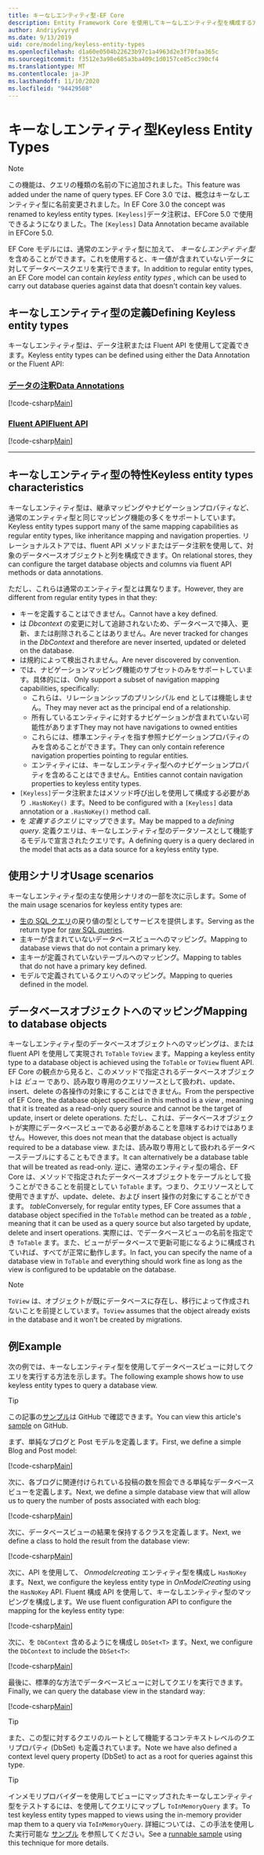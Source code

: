 ```yaml
---
title: キーなしエンティティ型-EF Core
description: Entity Framework Core を使用してキーなしエンティティ型を構成する方法
author: AndriySvyryd
ms.date: 9/13/2019
uid: core/modeling/keyless-entity-types
ms.openlocfilehash: d1a60e0504b22623b97c1a4963d2e3f70faa365c
ms.sourcegitcommit: f3512e3a98e685a3ba409c1d0157ce85cc390cf4
ms.translationtype: MT
ms.contentlocale: ja-JP
ms.lasthandoff: 11/10/2020
ms.locfileid: "94429508"
---
```

# <a name="keyless-entity-types"></a><span data-ttu-id="5e03e-103">キーなしエンティティ型</span><span class="sxs-lookup"><span data-stu-id="5e03e-103">Keyless Entity Types</span></span>

> [!NOTE]
> <span data-ttu-id="5e03e-104">この機能は、クエリの種類の名前の下に追加されました。</span><span class="sxs-lookup"><span data-stu-id="5e03e-104">This feature was added under the name of query types.</span></span> <span data-ttu-id="5e03e-105">EF Core 3.0 では、概念はキーなしエンティティ型に名前変更されました。</span><span class="sxs-lookup"><span data-stu-id="5e03e-105">In EF Core 3.0 the concept was renamed to keyless entity types.</span></span> <span data-ttu-id="5e03e-106">`[Keyless]`データ注釈は、EFCore 5.0 で使用できるようになりました。</span><span class="sxs-lookup"><span data-stu-id="5e03e-106">The `[Keyless]` Data Annotation became available in EFCore 5.0.</span></span>

<span data-ttu-id="5e03e-107">EF Core モデルには、通常のエンティティ型に加えて、 _キーなしエンティティ型_ を含めることができます。これを使用すると、キー値が含まれていないデータに対してデータベースクエリを実行できます。</span><span class="sxs-lookup"><span data-stu-id="5e03e-107">In addition to regular entity types, an EF Core model can contain _keyless entity types_ , which can be used to carry out database queries against data that doesn't contain key values.</span></span>

## <a name="defining-keyless-entity-types"></a><span data-ttu-id="5e03e-108">キーなしエンティティ型の定義</span><span class="sxs-lookup"><span data-stu-id="5e03e-108">Defining Keyless entity types</span></span>

<span data-ttu-id="5e03e-109">キーなしエンティティ型は、データ注釈または Fluent API を使用して定義できます。</span><span class="sxs-lookup"><span data-stu-id="5e03e-109">Keyless entity types can be defined using either the Data Annotation or the Fluent API:</span></span>

### <a name="data-annotations"></a>[<span data-ttu-id="5e03e-110">データの注釈</span><span class="sxs-lookup"><span data-stu-id="5e03e-110">Data Annotations</span></span>](#tab/data-annotations)

[!code-csharp[Main](../../../samples/core/Modeling/DataAnnotations/Keyless.cs?Name=Keyless&highlight=1)]

### <a name="fluent-api"></a>[<span data-ttu-id="5e03e-111">Fluent API</span><span class="sxs-lookup"><span data-stu-id="5e03e-111">Fluent API</span></span>](#tab/fluent-api)

[!code-csharp[Main](../../../samples/core/Modeling/FluentAPI/Keyless.cs?Name=Keyless&highlight=4)]

***

## <a name="keyless-entity-types-characteristics"></a><span data-ttu-id="5e03e-112">キーなしエンティティ型の特性</span><span class="sxs-lookup"><span data-stu-id="5e03e-112">Keyless entity types characteristics</span></span>

<span data-ttu-id="5e03e-113">キーなしエンティティ型は、継承マッピングやナビゲーションプロパティなど、通常のエンティティ型と同じマッピング機能の多くをサポートしています。</span><span class="sxs-lookup"><span data-stu-id="5e03e-113">Keyless entity types support many of the same mapping capabilities as regular entity types, like inheritance mapping and navigation properties.</span></span> <span data-ttu-id="5e03e-114">リレーショナルストアでは、fluent API メソッドまたはデータ注釈を使用して、対象のデータベースオブジェクトと列を構成できます。</span><span class="sxs-lookup"><span data-stu-id="5e03e-114">On relational stores, they can configure the target database objects and columns via fluent API methods or data annotations.</span></span>

<span data-ttu-id="5e03e-115">ただし、これらは通常のエンティティ型とは異なります。</span><span class="sxs-lookup"><span data-stu-id="5e03e-115">However, they are different from regular entity types in that they:</span></span>

- <span data-ttu-id="5e03e-116">キーを定義することはできません。</span><span class="sxs-lookup"><span data-stu-id="5e03e-116">Cannot have a key defined.</span></span>
- <span data-ttu-id="5e03e-117">は _Dbcontext_ の変更に対して追跡されないため、データベースで挿入、更新、または削除されることはありません。</span><span class="sxs-lookup"><span data-stu-id="5e03e-117">Are never tracked for changes in the _DbContext_ and therefore are never inserted, updated or deleted on the database.</span></span>
- <span data-ttu-id="5e03e-118">は規約によって検出されません。</span><span class="sxs-lookup"><span data-stu-id="5e03e-118">Are never discovered by convention.</span></span>
- <span data-ttu-id="5e03e-119">では、ナビゲーションマッピング機能のサブセットのみをサポートしています。具体的には、</span><span class="sxs-lookup"><span data-stu-id="5e03e-119">Only support a subset of navigation mapping capabilities, specifically:</span></span>
  - <span data-ttu-id="5e03e-120">これらは、リレーションシップのプリンシパル end としては機能しません。</span><span class="sxs-lookup"><span data-stu-id="5e03e-120">They may never act as the principal end of a relationship.</span></span>
  - <span data-ttu-id="5e03e-121">所有しているエンティティに対するナビゲーションが含まれていない可能性があります</span><span class="sxs-lookup"><span data-stu-id="5e03e-121">They may not have navigations to owned entities</span></span>
  - <span data-ttu-id="5e03e-122">これらには、標準エンティティを指す参照ナビゲーションプロパティのみを含めることができます。</span><span class="sxs-lookup"><span data-stu-id="5e03e-122">They can only contain reference navigation properties pointing to regular entities.</span></span>
  - <span data-ttu-id="5e03e-123">エンティティには、キーなしエンティティ型へのナビゲーションプロパティを含めることはできません。</span><span class="sxs-lookup"><span data-stu-id="5e03e-123">Entities cannot contain navigation properties to keyless entity types.</span></span>
- <span data-ttu-id="5e03e-124">`[Keyless]`データ注釈またはメソッド呼び出しを使用して構成する必要があり `.HasNoKey()` ます。</span><span class="sxs-lookup"><span data-stu-id="5e03e-124">Need to be configured with a `[Keyless]` data annotation or a `.HasNoKey()` method call.</span></span>
- <span data-ttu-id="5e03e-125">を _定義するクエリ_ にマップできます。</span><span class="sxs-lookup"><span data-stu-id="5e03e-125">May be mapped to a _defining query_.</span></span> <span data-ttu-id="5e03e-126">定義クエリは、キーなしエンティティ型のデータソースとして機能するモデルで宣言されたクエリです。</span><span class="sxs-lookup"><span data-stu-id="5e03e-126">A defining query is a query declared in the model that acts as a data source for a keyless entity type.</span></span>

## <a name="usage-scenarios"></a><span data-ttu-id="5e03e-127">使用シナリオ</span><span class="sxs-lookup"><span data-stu-id="5e03e-127">Usage scenarios</span></span>

<span data-ttu-id="5e03e-128">キーなしエンティティ型の主な使用シナリオの一部を次に示します。</span><span class="sxs-lookup"><span data-stu-id="5e03e-128">Some of the main usage scenarios for keyless entity types are:</span></span>

- <span data-ttu-id="5e03e-129">[生の SQL クエリ](xref:core/querying/raw-sql)の戻り値の型としてサービスを提供します。</span><span class="sxs-lookup"><span data-stu-id="5e03e-129">Serving as the return type for [raw SQL queries](xref:core/querying/raw-sql).</span></span>
- <span data-ttu-id="5e03e-130">主キーが含まれていないデータベースビューへのマッピング。</span><span class="sxs-lookup"><span data-stu-id="5e03e-130">Mapping to database views that do not contain a primary key.</span></span>
- <span data-ttu-id="5e03e-131">主キーが定義されていないテーブルへのマッピング。</span><span class="sxs-lookup"><span data-stu-id="5e03e-131">Mapping to tables that do not have a primary key defined.</span></span>
- <span data-ttu-id="5e03e-132">モデルで定義されているクエリへのマッピング。</span><span class="sxs-lookup"><span data-stu-id="5e03e-132">Mapping to queries defined in the model.</span></span>

## <a name="mapping-to-database-objects"></a><span data-ttu-id="5e03e-133">データベースオブジェクトへのマッピング</span><span class="sxs-lookup"><span data-stu-id="5e03e-133">Mapping to database objects</span></span>

<span data-ttu-id="5e03e-134">キーなしエンティティ型のデータベースオブジェクトへのマッピングは、または fluent API を使用して実現され `ToTable` `ToView` ます。</span><span class="sxs-lookup"><span data-stu-id="5e03e-134">Mapping a keyless entity type to a database object is achieved using the `ToTable` or `ToView` fluent API.</span></span> <span data-ttu-id="5e03e-135">EF Core の観点から見ると、このメソッドで指定されるデータベースオブジェクトは _ビュー_ であり、読み取り専用のクエリソースとして扱われ、update、insert、delete の各操作の対象にすることはできません。</span><span class="sxs-lookup"><span data-stu-id="5e03e-135">From the perspective of EF Core, the database object specified in this method is a _view_ , meaning that it is treated as a read-only query source and cannot be the target of update, insert or delete operations.</span></span> <span data-ttu-id="5e03e-136">ただし、これは、データベースオブジェクトが実際にデータベースビューである必要があることを意味するわけではありません。</span><span class="sxs-lookup"><span data-stu-id="5e03e-136">However, this does not mean that the database object is actually required to be a database view.</span></span> <span data-ttu-id="5e03e-137">または、読み取り専用として扱われるデータベーステーブルにすることもできます。</span><span class="sxs-lookup"><span data-stu-id="5e03e-137">It can alternatively be a database table that will be treated as read-only.</span></span> <span data-ttu-id="5e03e-138">逆に、通常のエンティティ型の場合、EF Core は、メソッドで指定されたデータベースオブジェクトをテーブルとして扱うことができることを前提としてい `ToTable` ます。つまり、クエリソースとして使用できますが、update、delete、および insert 操作の対象にすることができます。 _table_</span><span class="sxs-lookup"><span data-stu-id="5e03e-138">Conversely, for regular entity types, EF Core assumes that a database object specified in the `ToTable` method can be treated as a _table_ , meaning that it can be used as a query source but also targeted by update, delete and insert operations.</span></span> <span data-ttu-id="5e03e-139">実際には、でデータベースビューの名前を指定でき `ToTable` ます。また、ビューがデータベースで更新可能になるように構成されていれば、すべてが正常に動作します。</span><span class="sxs-lookup"><span data-stu-id="5e03e-139">In fact, you can specify the name of a database view in `ToTable` and everything should work fine as long as the view is configured to be updatable on the database.</span></span>

> [!NOTE]
> <span data-ttu-id="5e03e-140">`ToView` は、オブジェクトが既にデータベースに存在し、移行によって作成されないことを前提としています。</span><span class="sxs-lookup"><span data-stu-id="5e03e-140">`ToView` assumes that the object already exists in the database and it won't be created by migrations.</span></span>

## <a name="example"></a><span data-ttu-id="5e03e-141">例</span><span class="sxs-lookup"><span data-stu-id="5e03e-141">Example</span></span>

<span data-ttu-id="5e03e-142">次の例では、キーなしエンティティ型を使用してデータベースビューに対してクエリを実行する方法を示します。</span><span class="sxs-lookup"><span data-stu-id="5e03e-142">The following example shows how to use keyless entity types to query a database view.</span></span>

> [!TIP]
> <span data-ttu-id="5e03e-143">この記事の[サンプル](https://github.com/dotnet/EntityFramework.Docs/tree/master/samples/core/KeylessEntityTypes)は GitHub で確認できます。</span><span class="sxs-lookup"><span data-stu-id="5e03e-143">You can view this article's [sample](https://github.com/dotnet/EntityFramework.Docs/tree/master/samples/core/KeylessEntityTypes) on GitHub.</span></span>

<span data-ttu-id="5e03e-144">まず、単純なブログと Post モデルを定義します。</span><span class="sxs-lookup"><span data-stu-id="5e03e-144">First, we define a simple Blog and Post model:</span></span>

[!code-csharp[Main](../../../samples/core/KeylessEntityTypes/Program.cs#Entities)]

<span data-ttu-id="5e03e-145">次に、各ブログに関連付けられている投稿の数を照会できる単純なデータベースビューを定義します。</span><span class="sxs-lookup"><span data-stu-id="5e03e-145">Next, we define a simple database view that will allow us to query the number of posts associated with each blog:</span></span>

[!code-csharp[Main](../../../samples/core/KeylessEntityTypes/Program.cs#View)]

<span data-ttu-id="5e03e-146">次に、データベースビューの結果を保持するクラスを定義します。</span><span class="sxs-lookup"><span data-stu-id="5e03e-146">Next, we define a class to hold the result from the database view:</span></span>

[!code-csharp[Main](../../../samples/core/KeylessEntityTypes/Program.cs#KeylessEntityType)]

<span data-ttu-id="5e03e-147">次に、API を使用して、 _Onmodelcreating_ エンティティ型を構成し `HasNoKey` ます。</span><span class="sxs-lookup"><span data-stu-id="5e03e-147">Next, we configure the keyless entity type in _OnModelCreating_ using the `HasNoKey` API.</span></span>
<span data-ttu-id="5e03e-148">Fluent 構成 API を使用して、キーなしエンティティ型のマッピングを構成します。</span><span class="sxs-lookup"><span data-stu-id="5e03e-148">We use fluent configuration API to configure the mapping for the keyless entity type:</span></span>

[!code-csharp[Main](../../../samples/core/KeylessEntityTypes/Program.cs#Configuration)]

<span data-ttu-id="5e03e-149">次に、を `DbContext` 含めるようにを構成し `DbSet<T>` ます。</span><span class="sxs-lookup"><span data-stu-id="5e03e-149">Next, we configure the `DbContext` to include the `DbSet<T>`:</span></span>

[!code-csharp[Main](../../../samples/core/KeylessEntityTypes/Program.cs#DbSet)]

<span data-ttu-id="5e03e-150">最後に、標準的な方法でデータベースビューに対してクエリを実行できます。</span><span class="sxs-lookup"><span data-stu-id="5e03e-150">Finally, we can query the database view in the standard way:</span></span>

[!code-csharp[Main](../../../samples/core/KeylessEntityTypes/Program.cs#Query)]

> [!TIP]
> <span data-ttu-id="5e03e-151">また、この型に対するクエリのルートとして機能するコンテキストレベルのクエリプロパティ (DbSet) も定義されています。</span><span class="sxs-lookup"><span data-stu-id="5e03e-151">Note we have also defined a context level query property (DbSet) to act as a root for queries against this type.</span></span>

> [!TIP]
> <span data-ttu-id="5e03e-152">インメモリプロバイダーを使用してビューにマップされたキーなしエンティティ型をテストするには、を使用してクエリにマップし `ToInMemoryQuery` ます。</span><span class="sxs-lookup"><span data-stu-id="5e03e-152">To test keyless entity types mapped to views using the in-memory provider map them to a query via `ToInMemoryQuery`.</span></span> <span data-ttu-id="5e03e-153">詳細については、この手法を使用した実行可能な [サンプル](https://github.com/dotnet/EntityFramework.Docs/tree/master/samples/core/Miscellaneous/Testing/ItemsWebApi/) を参照してください。</span><span class="sxs-lookup"><span data-stu-id="5e03e-153">See a [runnable sample](https://github.com/dotnet/EntityFramework.Docs/tree/master/samples/core/Miscellaneous/Testing/ItemsWebApi/) using this technique for more details.</span></span>

